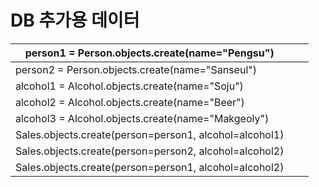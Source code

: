 # DB 추가용 데이터



| person1 = Person.objects.create(name="Pengsu")         |      |      |
| ------------------------------------------------------ | ---- | ---- |
| person2 = Person.objects.create(name="Sanseul")        |      |      |
| alcohol1 = Alcohol.objects.create(name="Soju")         |      |      |
| alcohol2 = Alcohol.objects.create(name="Beer")         |      |      |
| alcohol3 = Alcohol.objects.create(name="Makgeoly")     |      |      |
| Sales.objects.create(person=person1, alcohol=alcohol1) |      |      |
| Sales.objects.create(person=person2, alcohol=alcohol2) |      |      |
| Sales.objects.create(person=person1, alcohol=alcohol2) |      |      |

